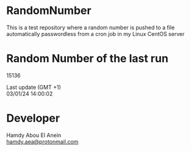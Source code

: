 # RandomNumber    
This is a test repository where a random number is pushed to a file automatically passwordless from a cron job in my Linux CentOS server    
# Random Number of the last run   
15136
      
Last update (GMT +1)    
03/01/24 14:00:02
# Developer    
Hamdy Abou El Anein   
hamdy.aea@protonmail.com
